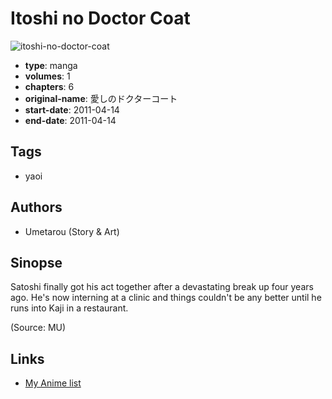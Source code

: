 # Itoshi no Doctor Coat

![itoshi-no-doctor-coat](https://cdn.myanimelist.net/images/manga/2/75471.jpg)

-   **type**: manga
-   **volumes**: 1
-   **chapters**: 6
-   **original-name**: 愛しのドクターコート
-   **start-date**: 2011-04-14
-   **end-date**: 2011-04-14

## Tags

-   yaoi

## Authors

-   Umetarou (Story & Art)

## Sinopse

Satoshi finally got his act together after a devastating break up four years ago. He's now interning at a clinic and things couldn't be any better until he runs into Kaji in a restaurant.

(Source: MU)

## Links

-   [My Anime list](https://myanimelist.net/manga/42901/Itoshi_no_Doctor_Coat)
